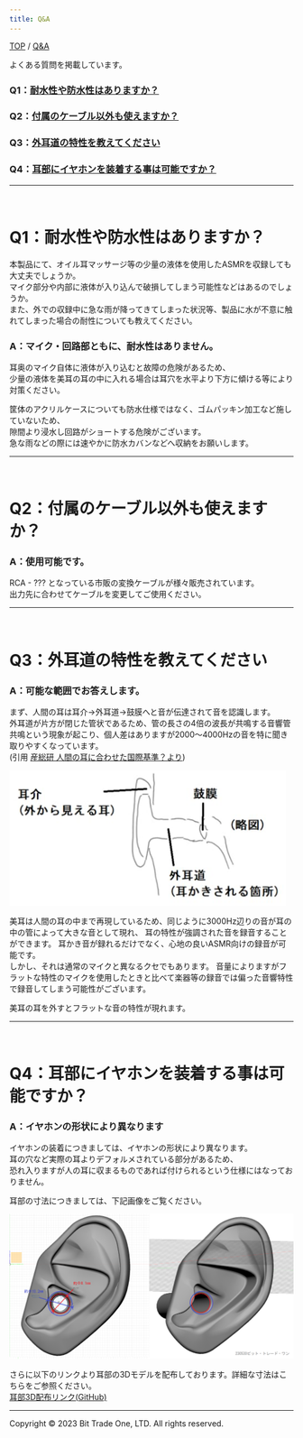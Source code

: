 ```yaml
---
title: Q&A
---
```


<head>
<link rel="stylesheet" href="style.css">
<script src="https://code.jquery.com/jquery-3.6.0.min.js"></script>
  <script>
      console.log(jQuery);
    // ページ内リンクをゆっくりスクロールにする
    $(document).ready(function() {
      $('a[href^="#"], h[href^="#"]').click(function() {
        var speed = 750; // スクロールスピード（ミリ秒）
        var href = $(this).attr("href");
        var target = $(href == "#" || href == "" ? "html" : href);
        var position = target.offset().top;
        $("html, body").animate({scrollTop:position}, speed, "swing");
        return false;
      });
    });
  </script>
</head>


 [TOP](index.md) / [Q&A](1100_FAQ.md)  


 よくある質問を掲載しています。  
 
<!-- 
### Q：[あかさたな？](#Q1)  
### Q：[ABCDEFG？](#Q2)
-->

### Q1：<a href="#BMMFAQ1">耐水性や防水性はありますか？</a>
### Q2：<a href="#BMMFAQ2">付属のケーブル以外も使えますか？</a>
### Q3：<a href="#BMMFAQ3">外耳道の特性を教えてください</a>
### Q4：<a href="#BMMFAQ4">耳部にイヤホンを装着する事は可能ですか？</a>


---
<br>
<h1 id="BMMFAQ1">Q1：耐水性や防水性はありますか？</h1>

本製品にて、オイル耳マッサージ等の少量の液体を使用したASMRを収録しても大丈夫でしょうか。  
マイク部分や内部に液体が入り込んで破損してしまう可能性などはあるのでしょうか。  
また、外での収録中に急な雨が降ってきてしまった状況等、製品に水が不意に触れてしまった場合の耐性についても教えてください。  

### A：マイク・回路部ともに、耐水性はありません。

耳奥のマイク自体に液体が入り込むと故障の危険があるため、  
少量の液体を美耳の耳の中に入れる場合は耳穴を水平より下方に傾ける等により対策ください。  
  
筐体のアクリルケースについても防水仕様ではなく、ゴムパッキン加工など施していないため、  
隙間より浸水し回路がショートする危険がございます。  
急な雨などの際には速やかに防水カバンなどへ収納をお願いします。  
  
---
<br>
<h1 id="BMMFAQ2">Q2：付属のケーブル以外も使えますか？ </h1>

### A：使用可能です。  

RCA - ??? となっている市販の変換ケーブルが様々販売されています。  
出力先に合わせてケーブルを変更してご使用ください。

---

<br>
<h1 id="BMMFAQ3">Q3：外耳道の特性を教えてください </h1>

### A：可能な範囲でお答えします。  
まず、人間の耳は耳介→外耳道→鼓膜へと音が伝達されて音を認識します。  
外耳道が片方が閉じた管状であるため、管の長さの4倍の波長が共鳴する音響管共鳴という現象が起こり、個人差はありますが2000〜4000Hzの音を特に聞き取りやすくなっています。  
(引用 [産総研 人間の耳に合わせた国際基準？より](https://www.aist.go.jp/science_town/living/living_10/living_10_02.html))  

<img src="images/52fde73ed31c1acc1d0a5b5fe1ebd0e82cee8af2515bb784c82e8bfb5084a239.png" alt="faqPicture1" height="240">

美耳は人間の耳の中まで再現しているため、同じように3000Hz辺りの音が耳の中の管によって大きな音として現れ、
耳の特性が強調された音を録音することができます。
耳かき音が録れるだけでなく、心地の良いASMR向けの録音が可能です。  
しかし、それは通常のマイクと異なるクセでもあります。
音量によりますがフラットな特性のマイクを使用したときと比べて楽器等の録音では偏った音響特性で録音してしまう可能性がございます。

美耳の耳を外すとフラットな音の特性が現れます。

---

<br>
<h1 id="BMMFAQ4">Q4：耳部にイヤホンを装着する事は可能ですか？</a> </h1>

### A：イヤホンの形状により異なります  

イヤホンの装着につきましては、イヤホンの形状により異なります。  
耳の穴など実際の耳よりデフォルメされている部分があるため、  
恐れ入りますが人の耳に収まるものであれば付けられるという仕様にはなっておりません。  

耳部の寸法につきましては、下記画像をご覧ください。   

![faqPicture2](images/a0c37b0a0fc23ed7b00c2525b4742e56f64979f661fe3556256280dac3423856.png)  

さらに以下のリンクより耳部の3Dモデルを配布しております。詳細な寸法はこちらをご参照ください。  
[耳部3D配布リンク(GitHub)](https://github.com/bit-trade-one/ADBMM/tree/master/mimi_ear3D)


---

  <footer>
    <p>Copyright © 2023 Bit Trade One, LTD. All rights reserved.</p>
  </footer>